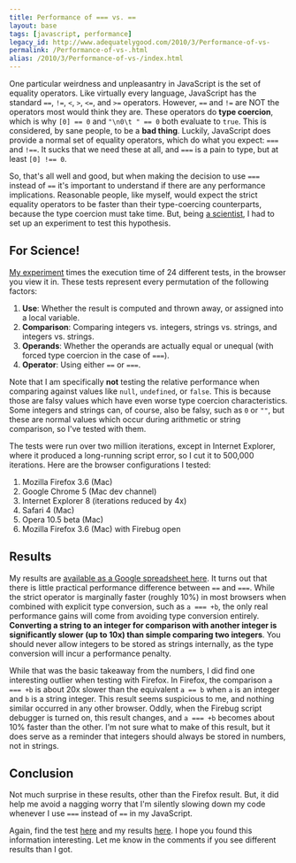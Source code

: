 ```yaml
---
title: Performance of === vs. ==
layout: base
tags: [javascript, performance]
legacy_id: http://www.adequatelygood.com/2010/3/Performance-of-vs-
permalink: /Performance-of-vs-.html
alias: /2010/3/Performance-of-vs-/index.html
---
```


One particular weirdness and unpleasantry in JavaScript is the set of equality operators.  Like virtually every language, JavaScript has the standard `==`, `!=`, `<`, `>`, `<=`, and `>=` operators.  However, `==` and `!=` are NOT the operators most would think they are.  These operators do __type coercion__, which is why `[0] == 0` and `"\n0\t " == 0` both evaluate to `true`.  This is considered, by sane people, to be a __bad thing__.  Luckily, JavaScript does provide a normal set of equality operators, which do what you expect: `===` and `!==`.  It sucks that we need these at all, and `===` is a pain to type, but at least `[0] !== 0`.

So, that's all well and good, but when making the decision to use `===` instead of `==` it's important to understand if there are any performance implications.  Reasonable people, like myself, would expect the strict equality operators to be faster than their type-coercing counterparts, because the type coercion must take time.  But, being [a scientist](http://xkcd.com/242/), I had to set up an experiment to test this hypothesis.

## For Science!

[My experiment](http://www.bcherry.net/playground/comparisons) times the execution time of 24 different tests, in the browser you view it in.  These tests represent every permutation of the following factors:

 1. __Use__: Whether the result is computed and thrown away, or assigned into a local variable.
 2. __Comparison__: Comparing integers vs. integers, strings vs. strings, and integers vs. strings.
 3. __Operands__: Whether the operands are actually equal or unequal (with forced type coercion in the case of `===`).
 4. __Operator__: Using either `==` or `===`.

Note that I am specifically __not__ testing the relative performance when comparing against values like `null`, `undefined`, or `false`.  This is because those are falsy values which have even worse type coercion characteristics.  Some integers and strings can, of course, also be falsy, such as `0` or `""`, but these are normal values which occur during arithmetic or string comparison, so I've tested with them.

The tests were run over two million iterations, except in Internet Explorer, where it produced a long-running script error, so I cut it to 500,000 iterations.  Here are the browser configurations I tested:

 1. Mozilla Firefox 3.6 (Mac)
 2. Google Chrome 5 (Mac dev channel)
 3. Internet Explorer 8 (iterations reduced by 4x)
 4. Safari 4 (Mac)
 5. Opera 10.5 beta (Mac)
 6. Mozilla Firefox 3.6 (Mac) with Firebug open

## Results

My results are [available as a Google spreadsheet here](http://spreadsheets.google.com/pub?key=taW8f6kvj3kUVObtg4p9vqQ&output=html).  It turns out that there is little practical performance difference between `==` and `===`.  While the strict operator is marginally faster (roughly 10%) in most browsers when combined with explicit type conversion, such as `a === +b`, the only real performance gains will come from avoiding type conversion entirely.  __Converting a string to an integer for comparison with another integer is significantly slower (up to 10x) than simple comparing two integers__.  You should never allow integers to be stored as strings internally, as the type conversion will incur a performance penalty.

While that was the basic takeaway from the numbers, I did find one interesting outlier when testing with Firefox.  In Firefox, the comparison `a === +b` is about 20x slower than the equivalent `a == b` when `a` is an integer and `b` is a string integer.  This result seems suspicious to me, and nothing similar occurred in any other browser.  Oddly, when the Firebug script debugger is turned on, this result changes, and `a === +b` becomes about 10% faster than the other.  I'm not sure what to make of this result, but it does serve as a reminder that integers should always be stored in numbers, not in strings.

## Conclusion

Not much surprise in these results, other than the Firefox result.  But, it did help me avoid a nagging worry that I'm silently slowing down my code whenever I use `===` instead of `==` in my JavaScript.

Again, find the test [here](http://www.bcherry.net/playground/comparisons) and my results [here](http://spreadsheets.google.com/pub?key=taW8f6kvj3kUVObtg4p9vqQ&output=html).  I hope you found this information interesting.  Let me know in the comments if you see different results than I got.
